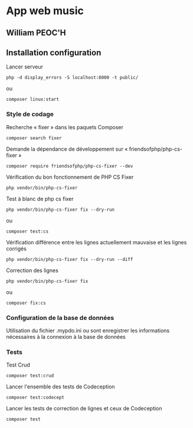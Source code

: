 # App web music
## William PEOC'H
## Installation configuration

Lancer serveur 

    php -d display_errors -S localhost:8000 -t public/

ou

    composer linux:start

### Style de codage

Recherche « fixer » dans les paquets Composer

    composer search fixer

Demande la dépendance de développement sur « friendsofphp/php-cs-fixer »

    composer require friendsofphp/php-cs-fixer --dev

Vérification du bon fonctionnement de PHP CS Fixer

    php vendor/bin/php-cs-fixer

Test à blanc de php cs fixer

    php vendor/bin/php-cs-fixer fix --dry-run

ou

    composer test:cs

Vérification différence entre les lignes actuellement mauvaise et les lignes corrigés 

    php vendor/bin/php-cs-fixer fix --dry-run --diff

Correction des lignes

    php vendor/bin/php-cs-fixer fix

ou

    composer fix:cs


### Configuration de la base de données

Utilisation du fichier .mypdo.ini ou sont enregistrer les informations nécessaires à la connexion à la base de données

### Tests

Test Crud

    composer test:crud

Lancer l'ensemble des tests de Codeception

    composer test:codecept

Lancer les tests de correction de lignes et ceux de Codeception

    composer test

